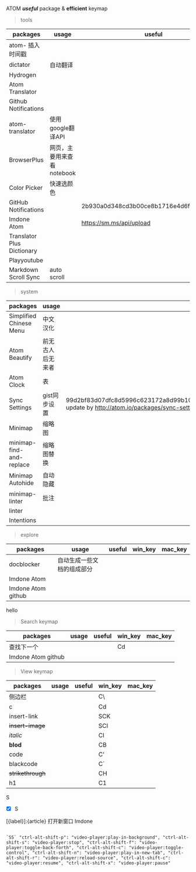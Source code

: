 ATOM **_useful_** package & **efficient** keymap

> tools

packages                   | usage             | useful                                   | win_key | mac_key
-------------------------- | ----------------- | ---------------------------------------- | ------- | -------
atom- 插入时间戳                |                   |
dictator                   | 自动翻译              |
Hydrogen                   |                   |
Atom Translator            |                   |
Github Notifications       |                   |
atom-translator            | 使用google翻译API     |                                          | CAT
BrowserPlus                | 网页，主要用来查看notebook |                                          | CAO
Color Picker               | 快速选颜色             |                                          | CAC
GitHub Notifications       |                   | 2b930a0d348cd3b00ce8b1716e4d6f6e663acc0e |
Imdone Atom                |                   | <https://sm.ms/api/upload>               | CSV
Translator Plus Dictionary |                   |                                          |
Playyoutube                |                   |
Markdown Scroll Sync       | auto scroll       |

> system

packages                 | usage    | useful                                                                                                                                | win_key  | mac_key
------------------------ | -------- | ------------------------------------------------------------------------------------------------------------------------------------- | -------- | -------
Simplified Chinese Menu  | 中文汉化     |
Atom Beautify            | 前无古人后无来者 |                                                                                                                                       | autosave
Atom Clock               | 表        |                                                                                                                                       |
Sync Settings            | gist同步设置 | 99d2bf83d07dfc8d5996c623172a8d99b10b7b84/041bea9e0dc4d52be3e83097afbc49f2/automatic update by <http://atom.io/packages/sync-settings> |
Minimap                  | 缩略图      |                                                                                                                                       |
minimap-find-and-replace | 缩略图替换    |
Minimap Autohide         | 自动隐藏     |
minimap-linter           | 批注       |
linter                   |          |
Intentions               |          |

> explore

packages           | usage         | useful | win_key | mac_key
------------------ | ------------- | ------ | ------- | -------
docblocker         | 自动生成一些文档的组成部分 |        |
Imdone Atom        |               |        |
Imdone Atom github |               |        |

hello

> Search keymap

packages           | usage | useful | win_key | mac_key
------------------ | ----- | ------ | ------- | -------
查找下一个              |       |        | Cd
Imdone Atom github |       |        |

> View keymap

packages          | usage | useful | win_key | mac_key
----------------- | ----- | ------ | ------- | -------
侧边栏               |       |        | C\
c                 |       |        | Cd
insert-link       |       |        | SCK
~~insert-image~~  |       |        | SCI
_italic_          |       |        | CI
**blod**          |       |        | CB
code              |       |        | C'
blackcode         |       |        | C`
~~strikethrough~~ |       |        | CH
h1                |       |        | C1

S

- [X] S

[{label}]:{article} 打开新窗口 Imdone

```(?:[\w- ]+)?\r?\nS;

`SS` "ctrl-alt-shift-p": "video-player:play-in-background", "ctrl-alt-shift-s": "video-player:stop", "ctrl-alt-shift-f": "video-player:toggle-back-forth", "ctrl-alt-shift-c": "video-player:toggle-control", "ctrl-alt-shift-n": "video-player:play-in-new-tab", "ctrl-alt-shift-r": "video-player:reload-source", "ctrl-alt-shift-c": "video-player:resume", "ctrl-alt-shift-x": "video-player:pause"
